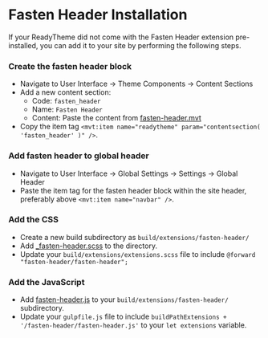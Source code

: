 # Fasten Header Installation

If your ReadyTheme did not come with the Fasten Header extension pre-installed, you can add it to your site by performing the following steps.

### Create the fasten header block
- Navigate to User Interface -> Theme Components -> Content Sections
- Add a new content section:
  - Code: `fasten_header`
  - Name: `Fasten Header`
  - Content: Paste the content from [fasten-header.mvt](fasten-header.mvt)
- Copy the item tag `<mvt:item name="readytheme" param="contentsection( 'fasten_header' )" />`.


### Add fasten header to global header
- Navigate to User Interface -> Global Settings -> Settings -> Global Header
- Paste the item tag for the fasten header block within the site header, preferably above `<mvt:item name="navbar" />`.


### Add the CSS
- Create a new build subdirectory as `build/extensions/fasten-header/`
- Add [_fasten-header.scss](_fasten-header.scss) to the directory.
- Update your `build/extensions/extensions.scss` file to include `@forward "fasten-header/fasten-header";`


### Add the JavaScript
- Add [fasten-header.js](fasten-header.js) to your `build/extensions/fasten-header/` subdirectory.
- Update your `gulpfile.js` file to include `buildPathExtensions + '/fasten-header/fasten-header.js'` to your `let extensions` variable.
